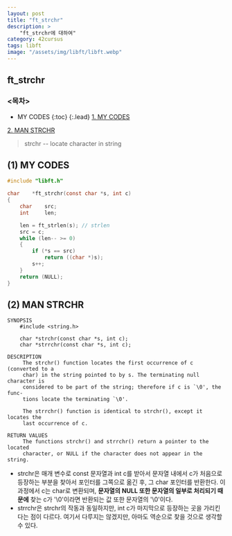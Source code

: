 ```yaml
---
layout: post
title: "ft_strchr"
description: >
    "ft_strchr에 대하여"
category: 42cursus
tags: libft
image: "/assets/img/libft/libft.webp"
---
```

## ft_strchr

### <목차>
* MY CODES
{:toc}
{:.lead}
[1. MY CODES](#1-my-codes)

[2. MAN STRCHR](#2-man-strchr)

> strchr -- locate character in string

## (1) MY CODES
~~~c
#include "libft.h"

char	*ft_strchr(const char *s, int c)
{
	char	src;
	int		len;

	len = ft_strlen(s); // strlen
	src = c;
	while (len-- >= 0)
	{
		if (*s == src)
			return ((char *)s);
		s++;
	}
	return (NULL);
}
~~~

## (2) MAN STRCHR
~~~plain
SYNOPSIS
	#include <string.h>

	char *strchr(const char *s, int c);
	char *strrchr(const char *s, int c);

DESCRIPTION
     The strchr() function locates the first occurrence of c (converted to a
     char) in the string pointed to by s. The terminating null character is
     considered to be part of the string; therefore if c is `\0', the func-
     tions locate the terminating `\0'.

     The strrchr() function is identical to strchr(), except it locates the
     last occurrence of c.

RETURN VALUES
     The functions strchr() and strrchr() return a pointer to the located
     character, or NULL if the character does not appear in the string.
~~~
- strchr은 매개 변수로 const 문자열과 int c를 받아서 문자열 내에서 c가 처음으로 등장하는 부분을 찾아서 포인터를 그쪽으로 옮긴 후, 그 char 포인터를 반환한다. 이 과정에서 c는 char로 변환되며, **문자열의 NULL 또한 문자열의 일부로 처리되기 때문에** 찾는 c가 '\0'이라면 반환되는 값 또한 문자열의 '\0'이다.
- strrchr은 strchr의 작동과 동일하지만, int c가 마지막으로 등장하는 곳을 가리킨다는 점이 다르다. 여기서 다루지는 않겠지만, 아마도 역순으로 찾을 것으로 생각할 수 있다.